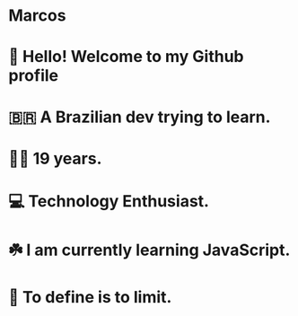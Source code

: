 # Marcos

# 👋 Hello! Welcome to my Github profile

# 🇧🇷 A Brazilian dev trying to learn.
# 👦🏻 19 years.
# 💻 Technology Enthusiast.
# ☘️ I am currently learning JavaScript.

# 📗 To define is to limit.
